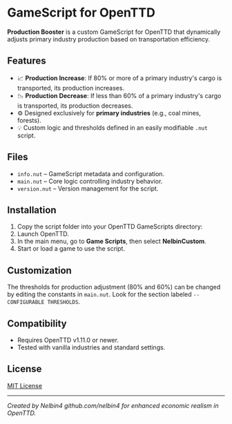 # GameScript for OpenTTD

**Production Booster** is a custom GameScript for OpenTTD that dynamically adjusts primary industry production based on transportation efficiency.

## Features

- 📈 **Production Increase**: If 80% or more of a primary industry's cargo is transported, its production increases.
- 📉 **Production Decrease**: If less than 60% of a primary industry's cargo is transported, its production decreases.
- ⚙️ Designed exclusively for **primary industries** (e.g., coal mines, forests).
- 💡 Custom logic and thresholds defined in an easily modifiable `.nut` script.

## Files

- `info.nut` – GameScript metadata and configuration.
- `main.nut` – Core logic controlling industry behavior.
- `version.nut` – Version management for the script.

## Installation

1. Copy the script folder into your OpenTTD GameScripts directory:
2. Launch OpenTTD.
3. In the main menu, go to **Game Scripts**, then select **NelbinCustom**.
4. Start or load a game to use the script.

## Customization

The thresholds for production adjustment (80% and 60%) can be changed by editing the constants in `main.nut`. Look for the section labeled `-- CONFIGURABLE THRESHOLDS`.

## Compatibility

- Requires OpenTTD v1.11.0 or newer.
- Tested with vanilla industries and standard settings.

## License

[MIT License](LICENSE)

---

*Created by Nelbin4 github.com/nelbin4 for enhanced economic realism in OpenTTD.*
